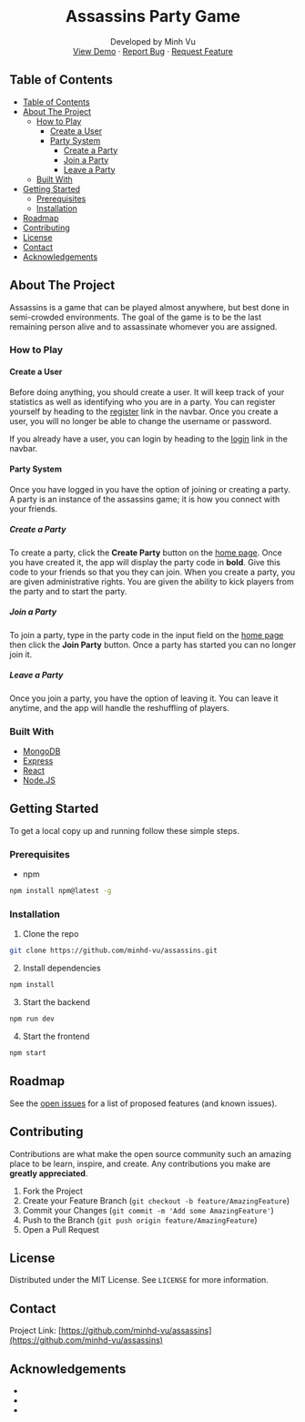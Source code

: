 <!-- PROJECT LOGO -->
<br />
<p align="center">
  <h1 align="center">Assassins Party Game</h1>
  <p align="center">
    Developed by Minh Vu
    <br />
    <a href="https://assassinspartygame.herokuapp.com/">View Demo</a>
    ·
    <a href="https://github.com/minhd-vu/assassins/issues">Report Bug</a>
    ·
    <a href="https://github.com/minhd-vu/assassins/issues">Request Feature</a>
  </p>
</p>

<!-- TABLE OF CONTENTS -->
## Table of Contents

- [Table of Contents](#table-of-contents)
- [About The Project](#about-the-project)
	- [How to Play](#how-to-play)
		- [Create a User](#create-a-user)
		- [Party System](#party-system)
			- [Create a Party](#create-a-party)
			- [Join a Party](#join-a-party)
			- [Leave a Party](#leave-a-party)
	- [Built With](#built-with)
- [Getting Started](#getting-started)
	- [Prerequisites](#prerequisites)
	- [Installation](#installation)
- [Roadmap](#roadmap)
- [Contributing](#contributing)
- [License](#license)
- [Contact](#contact)
- [Acknowledgements](#acknowledgements)

<!-- ABOUT THE PROJECT -->
## About The Project

Assassins is a game that can be played almost anywhere, but best done in semi-crowded environments. The goal of the game is to be the last remaining person alive and to assassinate whomever you are assigned.

### How to Play

#### Create a User

Before doing anything, you should create a user. It will keep track of your statistics as well as identifying who you are in a party. You can register yourself by heading to the [register](https://assassinspartygame.herokuapp.com/register) link in the navbar. Once you create a user, you will no longer be able to change the username or password.

If you already have a user, you can login by heading to the [login](https://assassinspartygame.herokuapp.com/login) link in the navbar.

#### Party System

Once you have logged in you have the option of joining or creating a party. A party is an instance of the assassins game; it is how you connect with your friends.

##### Create a Party

To create a party, click the **Create Party** button on the [home page](https://assassinspartygame.herokuapp.com/). Once you have created it, the app will display the party code in **bold**. Give this code to your friends so that you they can join. When you create a party, you are given administrative rights. You are given the ability to kick players from the party and to start the party.

##### Join a Party

To join a party, type in the party code in the input field on the [home page](https://assassinspartygame.herokuapp.com/) then click the **Join Party** button. Once a party has started you can no longer join it.

##### Leave a Party

Once you join a party, you have the option of leaving it. You can leave it anytime, and the app will handle the reshuffling of players.

### Built With

* [MongoDB](https://www.mongodb.com/)
* [Express](https://expressjs.com/)
* [React](https://reactjs.org/)
* [Node.JS](https://nodejs.org/en/)

<!-- GETTING STARTED -->
## Getting Started

To get a local copy up and running follow these simple steps.

### Prerequisites

* npm
```sh
npm install npm@latest -g
```

### Installation

1. Clone the repo
```sh
git clone https://github.com/minhd-vu/assassins.git
```
2. Install dependencies
```sh
npm install
```
3. Start the backend
```sh
npm run dev
```
4. Start the frontend
```sh
npm start
```

<!-- ROADMAP -->
## Roadmap

See the [open issues](https://github.com/minhd-vu/assassins/issues) for a list of proposed features (and known issues).

<!-- CONTRIBUTING -->
## Contributing

Contributions are what make the open source community such an amazing place to be learn, inspire, and create. Any contributions you make are **greatly appreciated**.

1. Fork the Project
2. Create your Feature Branch (`git checkout -b feature/AmazingFeature`)
3. Commit your Changes (`git commit -m 'Add some AmazingFeature'`)
4. Push to the Branch (`git push origin feature/AmazingFeature`)
5. Open a Pull Request

<!-- LICENSE -->
## License

Distributed under the MIT License. See `LICENSE` for more information.

<!-- CONTACT -->
## Contact

Project Link: [https://github.com/minhd-vu/assassins](https://github.com/minhd-vu/assassins)

<!-- ACKNOWLEDGEMENTS -->
## Acknowledgements

* []()
* []()
* []()

